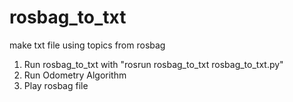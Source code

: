 # rosbag_to_txt
make txt file using topics from rosbag

1. Run rosbag_to_txt with "rosrun rosbag_to_txt rosbag_to_txt.py"
2. Run Odometry Algorithm
3. Play rosbag file
